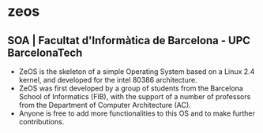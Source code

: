 # zeos

## SOA |  Facultat d'Informàtica de Barcelona - UPC BarcelonaTech

- ZeOS is the skeleton of a simple Operating System based on a Linux 2.4 kernel, and developed for the intel 80386 architecture. 
- ZeOS was first developed by a group of students from the Barcelona School of Informatics (FIB), with the support of a number of professors from the Department of Computer Architecture (AC). 
- Anyone is free to add more functionalities to this OS and to make further contributions.
